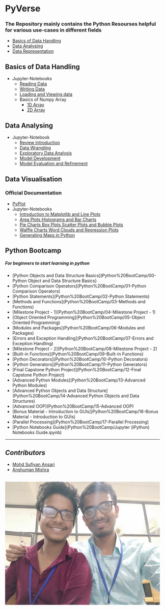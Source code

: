 # PyVerse

### The Repository mainly contains the Python Resourses helpful for various use-cases in different fields

- [Basics of Data Handling](https://github.com/suffisme/Jupyter_Notebooks_Labs/tree/master/Working%20With%20Data/Pandas%20and%20Numpy/Basics%20of%20Data)
- [Data Analysing](https://github.com/suffisme/Jupyter_Notebooks_Labs/tree/master/Working%20With%20Data/Pandas%20and%20Numpy/Starting%20with%20Data%20Analysis)
- [Data Representation](https://github.com/suffisme/Jupyter_Notebooks_Labs/tree/master/Working%20With%20Data/Data%20Visualisation%20and%20Matplotlib)


## Basics of Data Handling
- Jupyter-Notebooks
  - [Reading Data](https://github.com/suffisme/Jupyter_Notebooks_Labs/blob/master/Working%20With%20Data/Pandas%20and%20Numpy/Basics%20of%20Data/1.1%20ReadFile.ipynb)
  - [Writing Data](https://github.com/suffisme/Jupyter_Notebooks_Labs/blob/master/Working%20With%20Data/Pandas%20and%20Numpy/Basics%20of%20Data/1.2%20WriteFile.ipynb)
  - [Loading and Viewing data](https://github.com/suffisme/Jupyter_Notebooks_Labs/blob/master/Working%20With%20Data/Pandas%20and%20Numpy/Basics%20of%20Data/1.3%20Loading%20And%20Viewing%20Data.ipynb)
  - Basics of Numpy Array
    - [1D Array](https://github.com/suffisme/Jupyter_Notebooks_Labs/blob/master/Working%20With%20Data/Pandas%20and%20Numpy/Basics%20of%20Data/2.1%20Numpy1D.ipynb)
    - [2D Array](https://github.com/suffisme/Jupyter_Notebooks_Labs/blob/master/Working%20With%20Data/Pandas%20and%20Numpy/Basics%20of%20Data/2.2%20Numpy2D.ipynb)

## Data Analysing
- Jupyter-Notebook
  - [Review Introduction](https://github.com/suffisme/Jupyter_Notebooks_Labs/blob/master/Working%20With%20Data/Pandas%20and%20Numpy/Starting%20with%20Data%20Analysis/1.1%20Review-Introduction.ipynb)
  - [Data Wrangling](https://github.com/suffisme/Jupyter_Notebooks_Labs/blob/master/Working%20With%20Data/Pandas%20and%20Numpy/Starting%20with%20Data%20Analysis/1.2%20Data-Wrangling.ipynb)
  - [Exploratory Data Analysis](https://github.com/suffisme/Jupyter_Notebooks_Labs/blob/master/Working%20With%20Data/Pandas%20and%20Numpy/Starting%20with%20Data%20Analysis/1.3%20Exploratory-Data-Analysis.ipynb)
  - [Model Development](https://github.com/suffisme/Jupyter_Notebooks_Labs/blob/master/Working%20With%20Data/Pandas%20and%20Numpy/Starting%20with%20Data%20Analysis/1.4%20Model-Development.ipynb)
  - [Model Evaluation and Refinement](https://github.com/suffisme/Jupyter_Notebooks_Labs/blob/master/Working%20With%20Data/Pandas%20and%20Numpy/Starting%20with%20Data%20Analysis/1.5%20Model-Evaluation-and-Refinement.ipynb)

## Data Visualisation
### Official Documentation
  - [PyPlot](https://github.com/suffisme/Jupyter_Notebooks_Labs/blob/master/Working%20With%20Data/Data%20Visualisation%20and%20Matplotlib/Official%20Documentation/pyplot.py)
- Jupyter-Notebooks
  - [Introduction to Matplotlib and Line Plots](https://github.com/suffisme/Jupyter_Notebooks_Labs/blob/master/Working%20With%20Data/Data%20Visualisation%20and%20Matplotlib/1.1%20Introduction-to-Matplotlib-and-Line-Plots-py.ipynb)
  - [Area Plots Histograms and Bar Charts](https://github.com/suffisme/Jupyter_Notebooks_Labs/blob/master/Working%20With%20Data/Data%20Visualisation%20and%20Matplotlib/1.2%20Area-Plots-Histograms-and-Bar-Charts-py.ipynb)
  - [Pie Charts Box Plots Scatter Plots and Bubble Plots](https://github.com/suffisme/Jupyter_Notebooks_Labs/blob/master/Working%20With%20Data/Data%20Visualisation%20and%20Matplotlib/1.3%20Pie-Charts-Box-Plots-Scatter-Plots-and-Bubble-Plots-py.ipynb)
  - [Waffle Charts Word Clouds and Regression Plots](https://github.com/suffisme/Jupyter_Notebooks_Labs/blob/master/Working%20With%20Data/Data%20Visualisation%20and%20Matplotlib/1.4%20Waffle-Charts-Word-Clouds-and-Regression-Plots-py.ipynb)
  - [Generating Maps in Python](https://github.com/suffisme/Jupyter_Notebooks_Labs/blob/master/Working%20With%20Data/Data%20Visualisation%20and%20Matplotlib/1.5%20Generating-Maps-in-Python-py.ipynb)

## Python Bootcamp
##### For beginners to start learning in python
- [Python Objects and Data Structure Basics](Python%20BootCamp/00-Python Object and Data Structure Basics)
- [Python Comparison Operators](Python%20BootCamp/01-Python Comparison Operators)
- [Python Statements](Python%20BootCamp/02-Python Statements)
- [Methods and Functions](Python%20BootCamp/03-Methods and Functions)
- [Milestone Project - 1](Python%20BootCamp/04-Milestone Project - 1)
- [Object Oriented Programming](Python%20BootCamp/05-Object Oriented Programming)
- [Modules and Packages](Python%20BootCamp/06-Modules and Packages)
- [Errors and Exception Handling](Python%20BootCamp/07-Errors and Exception Handling)
- [Milestone Project - 2](Python%20BootCamp/08-Milestone Project - 2)
- [Built-in Functions](Python%20BootCamp/09-Built-in Functions)
- [Python Decorators](Python%20BootCamp/10-Python Decorators)
- [Python Generators](Python%20BootCamp/11-Python Generators)
- [Final Capstone Python Project](Python%20BootCamp/12-Final Capstone Python Project)
- [Advanced Python Modules](Python%20BootCamp/13-Advanced Python Modules)
- [Advanced Python Objects and Data Structure](Python%20BootCamp/14-Advanced Python Objects and Data Structures)
- [Advanced OOP](Python%20BootCamp/15-Advanced OOP)
- [Bonus Material - Introduction to GUIs](Python%20BootCamp/16-Bonus Material - Introduction to GUIs)
- [Parallel Processing](Python%20BootCamp/17-Parallel Processing)
- [Python Notebooks Guide](Python%20BootCamp/Jupyter (iPython) Notebooks Guide.ipynb)
<hr>


## _Contributors_
- [Mohd Sufiyan Ansari](https://github.com/suffisme)
- [Anshuman Mishra](https://github.com/shivanshuman021)
<br>
<img src="src/maintainers.jpeg" style="width:538px;height:400px;">


